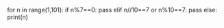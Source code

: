 for n in range(1,101):
    if n%7==0:
        pass
    elif n//10==7 or n%10==7:
        pass
    else:
        print(n)
      
